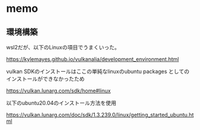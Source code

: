 # memo

## 環境構築

wsl2だが、以下のLinuxの項目でうまくいった。

https://kylemayes.github.io/vulkanalia/development_environment.html

vulkan SDKのインストールはここの単純なlinuxのubuntu packages としてのインストールができなかったため

https://vulkan.lunarg.com/sdk/home#linux

以下のubuntu20.04のインストール方法を使用

https://vulkan.lunarg.com/doc/sdk/1.3.239.0/linux/getting_started_ubuntu.html
